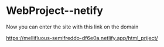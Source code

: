 # WebProject--netify


Now you can enter the site with this link on the domain

https://mellifluous-semifreddo-df6e0a.netlify.app/html_priject/
